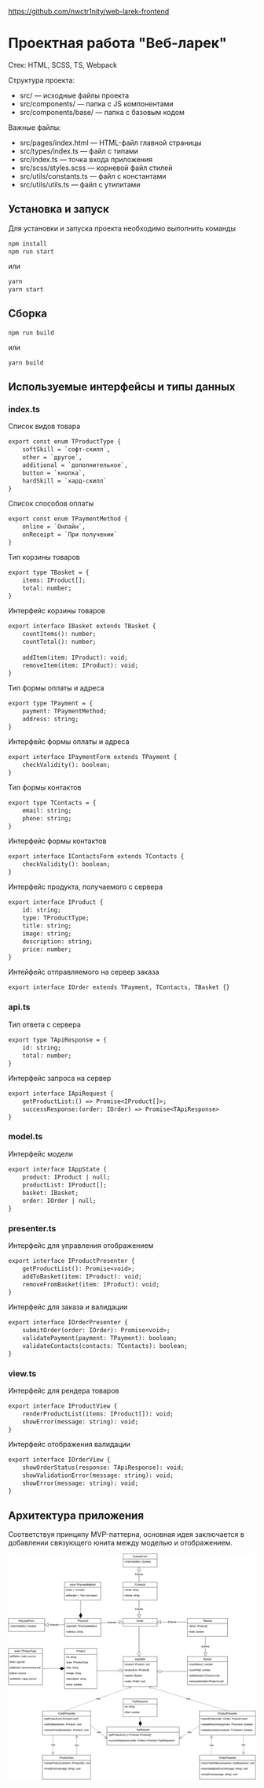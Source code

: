 https://github.com/nwctr1nity/web-larek-frontend

# Проектная работа "Веб-ларек"

Стек: HTML, SCSS, TS, Webpack

Структура проекта:
- src/ — исходные файлы проекта
- src/components/ — папка с JS компонентами
- src/components/base/ — папка с базовым кодом

Важные файлы:
- src/pages/index.html — HTML-файл главной страницы
- src/types/index.ts — файл с типами
- src/index.ts — точка входа приложения
- src/scss/styles.scss — корневой файл стилей
- src/utils/constants.ts — файл с константами
- src/utils/utils.ts — файл с утилитами

## Установка и запуск
Для установки и запуска проекта необходимо выполнить команды

```
npm install
npm run start
```

или

```
yarn
yarn start
```
## Сборка

```
npm run build
```

или

```
yarn build
```
## Используемые интерфейсы и типы данных

### index.ts

Список видов товара

```
export const enum TProductType {
    softSkill = `софт-скилл`,
    other = `другое`,
    additional = `дополнительное`,
    button = `кнопка`,
    hardSkill = `хард-скилл`
}
```

Список способов оплаты
```
export const enum TPaymentMethod {
    online = `Онлайн`,
    onReceipt = `При получении`
}
```

Тип корзины товаров
```
export type TBasket = {
    items: IProduct[];
	total: number;
}
```
Интерфейс корзины товаров
```
export interface IBasket extends TBasket {
    countItems(): number;
	countTotal(): number;
    
    addItem(item: IProduct): void;
	removeItem(item: IProduct): void;
}
```

Тип формы оплаты и адреса
```
export type TPayment = {
    payment: TPaymentMethod;
    address: string;
}
```
Интерфейс формы оплаты и адреса
```
export interface IPaymentForm extends TPayment {
    checkValidity(): boolean;
}
```

Тип формы контактов
```
export type TContacts = {
    email: string;
    phone: string;
}
```
Интерфейс формы контактов
```
export interface IContactsForm extends TContacts {
    checkValidity(): boolean;
}
```

Интерфейс продукта, получаемого с сервера
```
export interface IProduct {
    id: string;
    type: TProductType;
    title: string;
    image: string;
    description: string;
    price: number;
}
```
Интейфейс отправляемого на сервер заказа
```
export interface IOrder extends TPayment, TContacts, TBasket {}
```

### api.ts

Тип ответа с сервера
```
export type TApiResponse = {
    id: string;
    total: number;
}
```

Интерфейс запроса на сервер
```
export interface IApiRequest {
    getProductList:() => Promise<IProduct[]>;
    successResponse:(order: IOrder) => Promise<TApiResponse>
}
```

### model.ts

Интерфейс модели
```
export interface IAppState {
    product: IProduct | null;
    productList: IProduct[];
    basket: IBasket;
    order: IOrder | null;
}
```

### presenter.ts

Интерфейс для управления отображением
```
export interface IProductPresenter {
    getProductList(): Promise<void>;
    addToBasket(item: IProduct): void;
    removeFromBasket(item: IProduct): void;
}
```

Интерфейс для заказа и валидации
```
export interface IOrderPresenter {
    submitOrder(order: IOrder): Promise<void>;
    validatePayment(payment: TPayment): boolean;
    validateContacts(contacts: TContacts): boolean;
}
```

### view.ts

Интерфейс для рендера товаров
```
export interface IProductView {
    renderProductList(items: IProduct[]): void;
    showError(message: string): void;
}
```

Интерфейс отображения валидации
```
export interface IOrderView {
    showOrderStatus(response: TApiResponse): void;
    showValidationError(message: string): void;
    showError(message: string): void;
}
```

## Архитектура приложения

Соответствуя принципу MVP-паттерна, основная идея заключается в добавлении связующего юнита между моделью и отображением.

![uml diagram](diagram-1.png)